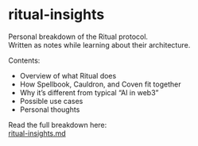 # ritual-insights

Personal breakdown of the Ritual protocol.  
Written as notes while learning about their architecture.

Contents:
- Overview of what Ritual does
- How Spellbook, Cauldron, and Coven fit together
- Why it’s different from typical “AI in web3”
- Possible use cases
- Personal thoughts

Read the full breakdown here:  
[ritual-insights.md](./ritual-insights.md)
